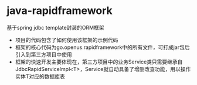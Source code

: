 # java-rapidframework
基于spring jdbc template封装的ORM框架

- 项目的代码包含了如何使用该框架的示例代码
- 框架的核心代码为go.openus.rapidframework中的所有文件，可打成jar包后引入到第三方项目中使用
- 框架的快速开发主要体现在，第三方项目中的业务Service类只需要继承自JdbcRapidServiceImpl&lt;T&gt;，Service就自动具备了增删改查功能，用以操作实体T对应的数据库表
